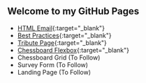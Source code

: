 ## Welcome to my GitHub Pages

- [HTML Email](/html-email/index.html){:target="_blank"}
- [Best Practices](/best-practice-page/index.html){:target="_blank"}
- [Tribute Page](/tribute-page/index.html){:target="_blank"}
- [Chessboard Flexbox](/chessboard-flexbox/index.html){:target="_blank"}
- Chessboard Grid (To Follow)
- Survey Form (To Follow)
- Landing Page (To Follow)

<!---  
## Welcome to my GitHub Pages

You can use the [editor on GitHub](https://github.com/leocsdev/batch5-activities/edit/main/README.md) to maintain and preview the content for your website in Markdown files.

Whenever you commit to this repository, GitHub Pages will run [Jekyll](https://jekyllrb.com/) to rebuild the pages in your site, from the content in your Markdown files.

### Markdown

Markdown is a lightweight and easy-to-use syntax for styling your writing. It includes conventions for

```markdown
Syntax highlighted code block

# Header 1
## Header 2
### Header 3

- Bulleted
- List

1. Numbered
2. List

**Bold** and _Italic_ and `Code` text

[Link](url) and ![Image](src)
```

For more details see [GitHub Flavored Markdown](https://guides.github.com/features/mastering-markdown/).

### Jekyll Themes

Your Pages site will use the layout and styles from the Jekyll theme you have selected in your [repository settings](https://github.com/leocsdev/batch5-activities/settings). The name of this theme is saved in the Jekyll `_config.yml` configuration file.

### Support or Contact

Having trouble with Pages? Check out our [documentation](https://docs.github.com/categories/github-pages-basics/) or [contact support](https://github.com/contact) and we’ll help you sort it out.
-->